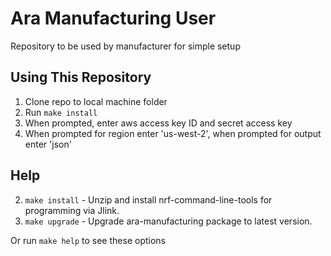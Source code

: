 # Ara Manufacturing User
Repository to be used by manufacturer for simple setup

## Using This Repository
1. Clone repo to local machine folder
2. Run `make install`
3. When prompted, enter aws access key ID and secret access key
4. When prompted for region enter 'us-west-2', when prompted for output enter 'json' 

## Help
2. `make install` - Unzip and install nrf-command-line-tools for programming via Jlink.
3. `make upgrade` - Upgrade ara-manufacturing package to latest version.

Or run `make help` to see these options